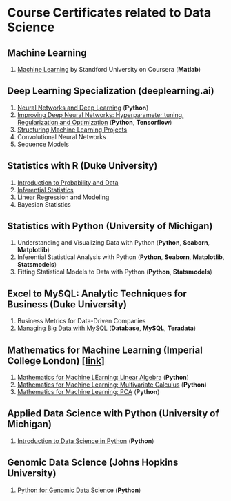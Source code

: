 # Course Certificates related to **Data Science**

## Machine Learning
1. [Machine Learning](https://www.coursera.org/account/accomplishments/verify/NX6W7ZCLVYSF) by Standford University on Coursera (**Matlab**)

## Deep Learning Specialization (deeplearning.ai)
1. [Neural Networks and Deep Learning](https://www.coursera.org/account/accomplishments/verify/HQ6JNV3JYP8K) (**Python**)
2. [Improving Deep Neural Networks: Hyperparameter tuning, Regularization and Optimization](https://www.coursera.org/account/accomplishments/verify/JFPSS8TP9L49) (**Python**, **Tensorflow**)
3. [Structuring Machine Learning Projects](https://www.coursera.org/account/accomplishments/verify/Y2L5MTWFHFM4)
4. Convolutional Neural Networks 
5. Sequence Models 

## Statistics with R (Duke University)
1. [Introduction to Probability and Data](https://www.coursera.org/account/accomplishments/verify/KCHYZ6MZST96) 
2. [Inferential Statistics](https://www.coursera.org/account/accomplishments/verify/FD9B2654DAF3) 
3. Linear Regression and Modeling 
4. Bayesian Statistics

## Statistics with Python (University of Michigan) 
1. Understanding and Visualizing Data with Python (**Python**, **Seaborn**, **Matplotlib**)
2. Inferential Statistical Analysis with Python (**Python**, **Seaborn**, **Matplotlib**, **Statsmodels**)
3. Fitting Statistical Models to Data with Python (**Python**, **Statsmodels**)

## Excel to MySQL: Analytic Techniques for Business (Duke University)
1. Business Metrics for Data-Driven Companies 
2. [Managing Big Data with MySQL](https://www.coursera.org/account/accomplishments/certificate/QYH8RAWKE7QP) (**Database**, **MySQL**, **Teradata**) 

## Mathematics for Machine Learning (Imperial College London) [[link](https://www.coursera.org/account/accomplishments/specialization/LQS6DJCRP9TM)]
1. [Mathematics for Machine LEarning: Linear Algebra](https://www.coursera.org/account/accomplishments/verify/RJ6HWVZZF63E) (**Python**)
2. [Mathematics for Machine Learning: Multivariate Calculus](https://www.coursera.org/account/accomplishments/certificate/8MWMBXKLTBM8) (**Python**)
3. [Mathematics for Machine Learning: PCA](https://www.coursera.org/account/accomplishments/verify/WPARWQQCMQSE) (**Python**)

## Applied Data Science with Python (University of Michigan)
1. [Introduction to Data Science in Python](https://www.coursera.org/account/accomplishments/certificate/D9MBTQB9XTE8) (**Python**)

## Genomic Data Science (Johns Hopkins University)
1. [Python for Genomic Data Science](https://www.coursera.org/account/accomplishments/certificate/RKQ9H3TGG2K8) (**Python**)

